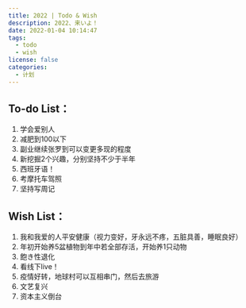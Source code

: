 ```yaml
---
title: 2022 | Todo & Wish
description: 2022、来いよ！
date: 2022-01-04 10:14:47
tags:
  - todo
  - wish
license: false
categories:
  - 计划
---
```


## To-do List：

1.  学会爱别人
2.  减肥到100以下
3.  副业继续张罗到可以变更多现的程度
4.  新挖掘2个兴趣，分别坚持不少于半年
5.  西班牙语！
6.  考摩托车驾照
7.  坚持写周记

## Wish List：

1.  我和我爱的人平安健康（视力变好，牙永远不疼，五脏具善，睡眠良好）
2.  年初开始养5盆植物到年中若全部存活，开始养1只动物
3.  飽き性退化
4.  看线下live！
5.  疫情好转，地球村可以互相串门，然后去旅游
6.  文艺复兴
7.  资本主义倒台